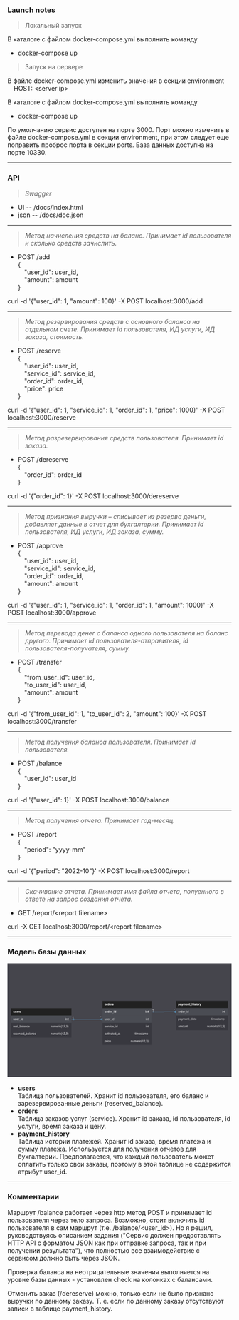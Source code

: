 ### Launch notes

> Локальный запуск

В каталоге с файлом docker-compose.yml выполнить команду
- docker-compose up

> Запуск на сервере

В файле docker-compose.yml изменить значения в секции environment <br/>&emsp;HOST: \<server ip\>

В каталоге с файлом docker-compose.yml выполнить команду
- docker-compose up

По умолчанию сервис доступен на порте 3000. Порт можно изменить в файле docker-compose.yml в секции environment, при этом следует еще поправить проброс порта в секции ports. База данных доступна на порте 10330.

---
### API

> *Swagger*

- UI -- /docs/index.html
- json -- /docs/doc.json


---
> *Метод начисления средств на баланс. Принимает id пользователя и сколько средств зачислить.*

- POST /add <br/>
{ <br/>
    &emsp;"user_id": user_id, <br/>
    &emsp;"amount": amount <br/>
}

curl -d '{"user_id": 1, "amount": 100}' -X POST localhost:3000/add


---
> *Метод резервирования средств с основного баланса на отдельном счете. Принимает id пользователя, ИД услуги, ИД заказа, стоимость.*

- POST /reserve <br/>
{ <br/>
    &emsp;"user_id": user_id, <br/>
    &emsp;"service_id": service_id, <br/>
    &emsp;"order_id": order_id, <br/>
    &emsp;"price": price <br/>
}

curl -d '{"user_id": 1, "service_id": 1, "order_id": 1, "price": 1000}' -X POST localhost:3000/reserve


---
> *Метод разрезервирования средств пользователя. Принимает id заказа.*

- POST /dereserve <br/>
{ <br/>
    &emsp;"order_id": order_id <br/>
}

curl -d '{"order_id": 1}' -X POST localhost:3000/dereserve


---
> *Метод признания выручки – списывает из резерва деньги, добавляет данные в отчет для бухгалтерии. Принимает id пользователя, ИД услуги, ИД заказа, сумму.*

- POST /approve <br/>
{ <br/>
    &emsp;"user_id": user_id, <br/>
    &emsp;"service_id": service_id, <br/>
    &emsp;"order_id": order_id, <br/>
    &emsp;"amount": amount <br/>
}

curl -d '{"user_id": 1, "service_id": 1, "order_id": 1, "amount": 1000}' -X POST localhost:3000/approve


---
> *Метод перевода денег с баланса одного пользователя на баланс другого. Принимает id пользователя-отправителя, id пользователя-получателя, сумму.*

- POST /transfer <br/>
{ <br/>
    &emsp;"from_user_id": user_id, <br/>
    &emsp;"to_user_id": user_id, <br/>
    &emsp;"amount": amount <br/>
}

curl -d '{"from_user_id": 1, "to_user_id": 2, "amount": 100}' -X POST localhost:3000/transfer


---
> *Метод получения баланса пользователя. Принимает id пользователя.*

- POST /balance <br/>
{ <br/>
    &emsp;"user_id": user_id <br/>
}

curl -d '{"user_id": 1}' -X POST localhost:3000/balance


---
> *Метод получения отчета. Принимает год-месяц.*

- POST /report <br/>
{ <br/>
    &emsp;"period": "yyyy-mm" <br/>
}

curl -d '{"period": "2022-10"}' -X POST localhost:3000/report


---
> *Скачивание отчета. Принимает имя файла отчета, полуенного в ответе на запрос создания отчета.*

- GET /report/\<report filename\>

curl -X GET localhost:3000/report/\<report filename\>


---
### Модель базы данных
<img alt="Database model" src="/database/db_model.png">

- <b>users</b><br/>
Таблица пользователей. Хранит id пользователя, его баланс и зарезервированные деньги (reserved_balance).
- <b>orders</b><br/>
Таблица заказов услуг (service). Хранит id заказа, id пользователя, id услуги, время заказа и цену.
- <b>payment_history</b><br/>
Таблица истории платежей. Хранит id заказа, время платежа и сумму платежа. Используется для получения отчетов для бухгалтерии. Предполагается, что каждый пользователь может оплатить только свои заказы, поэтому в этой таблице не содержится атрибут user_id.


---
### Комментарии

Маршрут /balance работает через http метод POST и принимает id пользователя через тело запроса. Возможно, стоит включить id пользователя в сам маршрут (т.е. /balance/\<user_id\>). Но я решил, руководствуясь описанием задания ("Сервис должен предоставлять HTTP API с форматом JSON как при отправке запроса, так и при получении результата"), что полностью все взаимодействие с сервисом должно быть через JSON.

Проверка баланса на неотрицательные значения выполняется на уровне базы данных - установлен check на колонках с балансами.

Отменить заказ (/dereserve) можно, только если не было признано выручки по данному заказу. Т. е. если по данному заказу отсутствуют записи в таблице payment_history.
